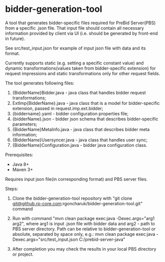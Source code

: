 # bidder-generation-tool

A tool that generates bidder-specific files required for PreBid Server(PBS) from a specific .json file. 
That input file should contain all necessary information provided by client via UI (i.e. should be generated by front-end in future).

See src/test_input.json for example of input json file with data and its format.

Currently supports static (e.g. setting a specific constant value) and dynamic transformations(values taken from bidder-specific extension) for request impressions and static transformations only for other request fields.

The tool generates following files:
1. {BidderName}Bidder.java - java class that handles bidder request transformations;
2. ExtImp{BidderName}.java - java class that is a model for bidder-specific extension, passed in request.imp.ext.bidder;
3. {biddername}.yaml - bidder configuration properties file;
4. {bidderName}.json - bidder json schema that describes bidder-specific parameters;
5. {BidderName}MetaInfo.java - java class that describes bidder meta information;
6. {BidderName}Usersyncer.java - java class that handles user sync;
7. {BidderName}Configuration.java - bidder java configuration class.

Prerequisites:
- Java 8+
- Maven 3+

Requires input json file(in corresponding format) and PBS server files.

Steps:

1. Clone the bidder-generation-tool repository with "git clone git@github.rp-core.com:rgoncharuk/bidder-generation-tool.git" command

2. Run with command "mvn clean package exec:java -Dexec.args="arg1 arg2", where arg1 is input .json file with bidder data and arg2 - path to PBS server directory. Path can be relative to bidder-generation-tool or absolute, separated by space only, e.g.: mvn clean package exec:java -Dexec.args="src/test_input.json C:/prebid-server-java"

5. After completion you may check the results in your local PBS directory or project.
